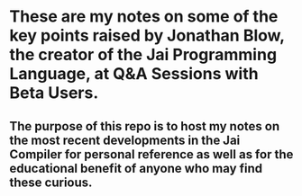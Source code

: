 # These are my notes on some of the key points raised by Jonathan Blow, the creator of the Jai Programming Language, at Q&A Sessions with Beta Users.

## The purpose of this repo is to host my notes on the most recent developments in the Jai Compiler for personal reference as well as for the educational benefit of anyone who may find these curious.
